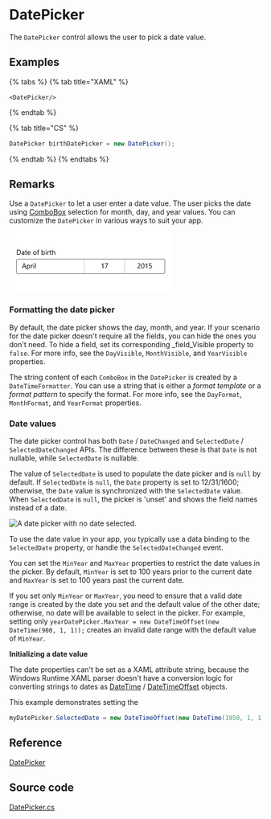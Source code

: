# DatePicker

The `DatePicker` control allows the user to pick a date value.

## Examples

{% tabs %}
{% tab title="XAML" %}
```markup
<DatePicker/>
```
{% endtab %}

{% tab title="CS" %}
```csharp
DatePicker birthDatePicker = new DatePicker();
```
{% endtab %}
{% endtabs %}

## Remarks <a id="remarks"></a>

Use a `DatePicker` to let a user enter a date value. The user picks the date using [ComboBox](combobox.md) selection for month, day, and year values. You can customize the `DatePicker` in various ways to suit your app.

![](../../.gitbook/assets/image%20%2821%29.png)

### Formatting the date picker <a id="formatting-the-date-picker"></a>

By default, the date picker shows the day, month, and year. If your scenario for the date picker doesn't require all the fields, you can hide the ones you don't need. To hide a field, set its corresponding \_field\_Visible property to `false`. For more info, see the `DayVisible`, `MonthVisible`, and `YearVisible` properties.

The string content of each `ComboBox` in the `DatePicker` is created by a `DateTimeFormatter`. You can use a string that is either a _format template_ or a _format pattern_ to specify the format. For more info, see the `DayFormat`, `MonthFormat`, and `YearFormat` properties.

### Date values <a id="date-values"></a>

The date picker control has both `Date` / `DateChanged` and `SelectedDate` / `SelectedDateChanged` APIs. The difference between these is that `Date` is not nullable, while `SelectedDate` is nullable.

The value of `SelectedDate` is used to populate the date picker and is `null` by default. If `SelectedDate` is `null`, the `Date` property is set to 12/31/1600; otherwise, the `Date` value is synchronized with the `SelectedDate` value. When `SelectedDate` is `null`, the picker is 'unset' and shows the field names instead of a date.

![A date picker with no date selected.](https://docs.microsoft.com/en-us/uwp/api/windows.ui.xaml.controls/images/date-time/date-picker-no-selected-date.png?view=winrt-19041)

To use the date value in your app, you typically use a data binding to the `SelectedDate` property, or handle the `SelectedDateChanged` event.

You can set the `MinYear` and `MaxYear` properties to restrict the date values in the picker. By default, `MinYear` is set to 100 years prior to the current date and `MaxYear` is set to 100 years past the current date.

If you set only `MinYear` or `MaxYear`, you need to ensure that a valid date range is created by the date you set and the default value of the other date; otherwise, no date will be available to select in the picker. For example, setting only `yearDatePicker.MaxYear = new DateTimeOffset(new DateTime(900, 1, 1));` creates an invalid date range with the default value of `MinYear`.

**Initializing a date value**

The date properties can't be set as a XAML attribute string, because the Windows Runtime XAML parser doesn't have a conversion logic for converting strings to dates as [DateTime](https://docs.microsoft.com/en-us/uwp/api/windows.foundation.datetime) / [DateTimeOffset](https://docs.microsoft.com/en-us/dotnet/api/system.datetimeoffset?view=dotnet-uwp-10.0&preserve-view=true) objects.

This example demonstrates setting the

```csharp
myDatePicker.SelectedDate = new DateTimeOffset(new DateTime(1950, 1, 1));
```

## Reference <a id="reference"></a>

[DatePicker](http://reference.avaloniaui.net/api/Avalonia.Controls/TextBox/)

## Source code <a id="source-code"></a>

[DatePicker.cs](https://github.com/AvaloniaUI/Avalonia/blob/master/src/Avalonia.Controls/DateTimePickers/DatePicker.cs)

